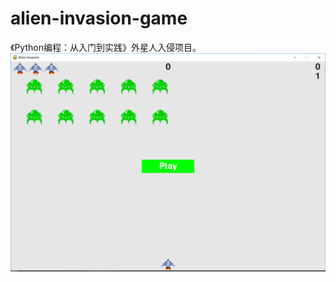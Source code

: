 # alien-invasion-game
《Python编程：从入门到实践》外星人入侵项目。<br>
![Image text](https://github.com/ruansh/alien-invasion-game/blob/master/img-folder/demo.png)
